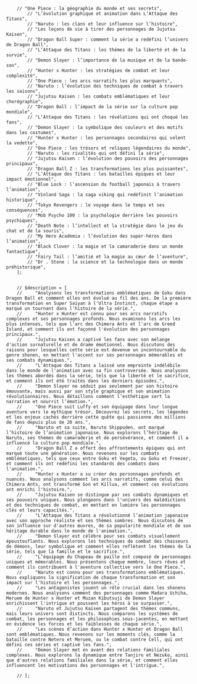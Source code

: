         // "One Piece : la géographie du monde et ses secrets",
            // "L’évolution graphique et animation dans L’Attaque des Titans",
            // "Naruto : les clans et leur influence sur l’histoire",
            // "Les leçons de vie à tirer des personnages de Jujutsu Kaisen", 
            // "Dragon Ball Super : comment la série a redéfini l’univers de Dragon Ball",
            // "L’Attaque des Titans : les thèmes de la liberté et de la survie",
            // "Demon Slayer : l’importance de la musique et de la bande-son",     
            // "Hunter x Hunter : les stratégies de combat et leur complexité",
            // "One Piece : les arcs narratifs les plus marquants",
            // "Naruto : l’évolution des techniques de combat à travers les saisons",
            // "Jujutsu Kaisen : les combats emblématiques et leur chorégraphie",
            // "Dragon Ball : l’impact de la série sur la culture pop mondiale",
            // "L’Attaque des Titans : les révélations qui ont choqué les fans",
            // "Demon Slayer : la symbolique des couleurs et des motifs dans les costumes",
            // "Hunter x Hunter : les personnages secondaires qui volent la vedette",  
            // "One Piece : les trésors et reliques légendaires du monde",
            // "Naruto : les rivalités qui ont défini la série",
            // "Jujutsu Kaisen : l’évolution des pouvoirs des personnages principaux",
            // "Dragon Ball Z : les transformations les plus puissantes",
            // "L’Attaque des Titans : les batailles épiques et leur impact émotionnel",
            // "Blue Lock : l’ascension du football japonais à travers l’animation",
            // "Vinland Saga : la saga viking qui redéfinit l’animation historique",
            // "Tokyo Revengers : le voyage dans le temps et ses conséquences",
            // "Mob Psycho 100 : la psychologie derrière les pouvoirs psychiques",
            // "Death Note : l’intellect et la stratégie dans le jeu du chat et de la souris",
            // "My Hero Academia : l’évolution des super-héros dans l’animation",
            // "Black Clover : la magie et la camaraderie dans un monde fantastique",
            // "Fairy Tail : l’amitié et la magie au cœur de l’aventure",
            // "Dr . Stone : la science et la technologie dans un monde préhistorique",
        ];


        // $description = [
        //     "Analysons les transformations emblématiques de Goku dans Dragon Ball et comment elles ont évolué au fil des ans. De la première transformation en Super Saiyan à l'Ultra Instinct, chaque étape a marqué un tournant dans l'histoire de la série.",
        //     "Hunter x Hunter est connu pour ses arcs narratifs complexes et ses personnages profonds. Nous examinons les arcs les plus intenses, tels que l'arc des Chimera Ants et l'arc de Greed Island, et comment ils ont façonné l'évolution des personnages principaux.",
        //     "Jujutsu Kaisen a captivé les fans avec son mélange d'action surnaturelle et de drame émotionnel. Nous discutons des raisons pour lesquelles cette série est devenue un incontournable du genre shonen, en mettant l'accent sur ses personnages mémorables et ses combats dynamiques.",
        //     "L'Attaque des Titans a laissé une empreinte indélébile dans le monde de l'animation avec sa fin controversée. Nous analysons les thèmes abordés dans la série, tels que la liberté et le sacrifice, et comment ils ont été traités dans les derniers épisodes.",
        //     "Demon Slayer ne séduit pas seulement par son histoire émouvante, mais aussi par son style graphique et son animation révolutionnaires. Nous détaillons comment l’esthétique sert la narration et nourrit l’émotion.",
        //     "One Piece suit Luffy et son équipage dans leur longue aventure vers le mythique trésor. Découvrez les secrets, les légendes et les enjeux cachés derrière cette quête qui passionne des millions de fans depuis plus de 20 ans.",
        //     "Naruto et sa suite, Naruto Shippuden, ont marqué l’histoire de l’animation japonaise. Nous explorons l’héritage de Naruto, ses thèmes de camaraderie et de persévérance, et comment il a influencé la culture pop mondiale.",
        //     "Dragon Ball Z a offert des affrontements épiques qui ont marqué toute une génération. Nous revenons sur les combats emblématiques, tels que ceux entre Goku et Vegeta, ou Goku et Freezer, et comment ils ont redéfini les standards des combats dans l'animation.",
        //     "Hunter x Hunter a su créer des personnages profonds et nuancés. Nous analysons comment les arcs narratifs, comme celui des Chimera Ants, ont transformé Gon et Killua, et comment ces évolutions ont enrichi l'histoire.",
        //     "Jujutsu Kaisen se distingue par ses combats dynamiques et ses pouvoirs uniques. Nous plongeons dans l'univers des malédictions et des techniques de combat, en mettant en lumière les personnages clés et leurs capacités.",
        //     "L’Attaque des Titans a révolutionné l’animation japonaise avec son approche réaliste et ses thèmes sombres. Nous discutons de son influence sur d'autres œuvres, de sa popularité mondiale et de son héritage durable dans le monde de l'animation.",
        //     "Demon Slayer est célèbre pour ses combats visuellement époustouflants. Nous explorons les techniques de combat des chasseurs de démons, leur symbolique et comment elles reflètent les thèmes de la série, tels que la famille et le sacrifice.",
        //     "L’équipage du Chapeau de paille est composé de personnages uniques et mémorables. Nous présentons chaque membre, leurs rêves et comment ils contribuent à l'aventure collective vers le One Piece.",
        //     "Naruto est connu pour ses transformations emblématiques. Nous expliquons la signification de chaque transformation et son impact sur l'histoire et les personnages.",
        //     "Les antagonistes jouent un rôle crucial dans les shonens modernes. Nous analysons comment des personnages comme Madara Uchiha, Meruem de Hunter x Hunter et Muzan Kibutsuji de Demon Slayer enrichissent l'intrigue et poussent les héros à se surpasser.",
        //     "Naruto et Jujutsu Kaisen partagent des thèmes communs, mais leurs univers sont distincts. Nous comparons les systèmes de combat, les personnages et les philosophies sous-jacentes, en mettant en évidence les forces et les faiblesses de chaque série.",
        //     "Les scènes d’action dans Hunter x Hunter et Dragon Ball sont emblématiques. Nous revenons sur les moments clés, comme la bataille contre Netero et Meruem, ou le combat contre Cell, qui ont défini ces séries et captivé les fans.",
        //     "Demon Slayer met en avant des relations familiales complexes. Nous explorons la dynamique entre Tanjiro et Nezuko, ainsi que d'autres relations familiales dans la série, et comment elles influencent les motivations des personnages et l'intrigue.",

        // ];